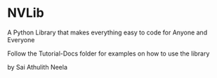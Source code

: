 # NVLib
A Python Library that makes everything easy to code for Anyone and Everyone

Follow the Tutorial-Docs folder for examples on how to use the library

by Sai Athulith Neela
